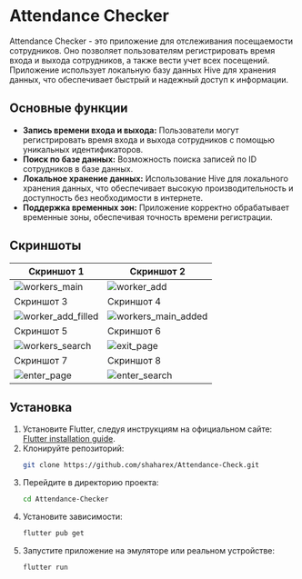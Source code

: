 # Attendance Checker

Attendance Checker - это приложение для отслеживания посещаемости сотрудников. Оно позволяет пользователям регистрировать время входа и выхода сотрудников, а также вести учет всех посещений. Приложение использует локальную базу данных Hive для хранения данных, что обеспечивает быстрый и надежный доступ к информации.

## Основные функции

- **Запись времени входа и выхода:** Пользователи могут регистрировать время входа и выхода сотрудников с помощью уникальных идентификаторов.
- **Поиск по базе данных:** Возможность поиска записей по ID сотрудников в базе данных.
- **Локальное хранение данных:** Использование Hive для локального хранения данных, что обеспечивает высокую производительность и доступность без необходимости в интернете.
- **Поддержка временных зон:** Приложение корректно обрабатывает временные зоны, обеспечивая точность времени регистрации.

## Скриншоты

| Скриншот 1                                                                                          | Скриншот 2                                                                                               |
|------------------------------------------------------------------------------------------------------|----------------------------------------------------------------------------------------------------------|
| ![workers_main](https://github.com/shaharex/Attendance-Checker/assets/155885618/463bbd45-9289-4aa2-a831-598af8033ea9) | ![worker_add](https://github.com/shaharex/Attendance-Checker/assets/155885618/953f63a6-fc4a-45e4-aaa7-91995dd249bc) |
| Скриншот 3                                                                                          | Скриншот 4                                                                                               |
| ![worker_add_filled](https://github.com/shaharex/Attendance-Checker/assets/155885618/bedcdc82-c542-4fd0-88bf-22b80b7ad9aa) | ![workers_main_added](https://github.com/shaharex/Attendance-Checker/assets/155885618/1e2fe4df-6dde-4cbb-bc1a-08f0421399e9) |
| Скриншот 5                                                                                          | Скриншот 6                                                                                               |
| ![workers_search](https://github.com/shaharex/Attendance-Checker/assets/155885618/57bfb56e-3851-4c29-8504-2219ebf1fb3b) | ![exit_page](https://github.com/shaharex/Attendance-Checker/assets/155885618/a1ee34ba-8df5-4b4f-a075-21b1203affd6) |
| Скриншот 7                                                                                          | Скриншот 8                                                                                               |
| ![enter_page](https://github.com/shaharex/Attendance-Checker/assets/155885618/cc325935-a7d3-485a-936c-27b86feccb5f) | ![enter_search](https://github.com/shaharex/Attendance-Checker/assets/155885618/56012bc1-d221-40b8-9a8c-6a7dd9f581c8) |

## Установка

1. Установите Flutter, следуя инструкциям на официальном сайте: [Flutter installation guide](https://flutter.dev/docs/get-started/install).
2. Клонируйте репозиторий:
    ```bash
    git clone https://github.com/shaharex/Attendance-Check.git
    ```
3. Перейдите в директорию проекта:
    ```bash
    cd Attendance-Checker
    ```
4. Установите зависимости:
    ```bash
    flutter pub get
    ```
5. Запустите приложение на эмуляторе или реальном устройстве:
    ```bash
    flutter run
    ```


